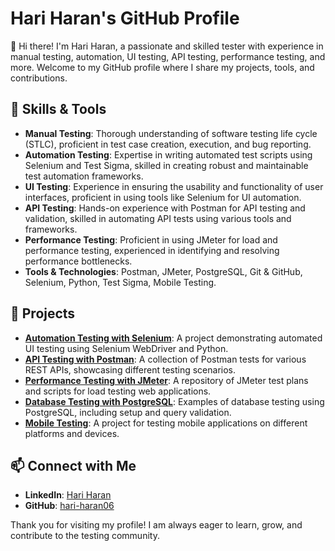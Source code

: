 # Hari Haran's GitHub Profile

👋 Hi there! I'm Hari Haran, a passionate and skilled tester with experience in manual testing, automation, UI testing, API testing, performance testing, and more. Welcome to my GitHub profile where I share my projects, tools, and contributions.

## 🚀 Skills & Tools

- **Manual Testing**: Thorough understanding of software testing life cycle (STLC), proficient in test case creation, execution, and bug reporting.
- **Automation Testing**: Expertise in writing automated test scripts using Selenium and Test Sigma, skilled in creating robust and maintainable test automation frameworks.
- **UI Testing**: Experience in ensuring the usability and functionality of user interfaces, proficient in using tools like Selenium for UI automation.
- **API Testing**: Hands-on experience with Postman for API testing and validation, skilled in automating API tests using various tools and frameworks.
- **Performance Testing**: Proficient in using JMeter for load and performance testing, experienced in identifying and resolving performance bottlenecks.
- **Tools & Technologies**: Postman, JMeter, PostgreSQL, Git & GitHub, Selenium, Python, Test Sigma, Mobile Testing.

## 📂 Projects

- **[Automation Testing with Selenium](https://github.com/hari-haran06/selenium-automation)**: A project demonstrating automated UI testing using Selenium WebDriver and Python.
- **[API Testing with Postman](https://github.com/hari-haran06/api-testing-postman)**: A collection of Postman tests for various REST APIs, showcasing different testing scenarios.
- **[Performance Testing with JMeter](https://github.com/hari-haran06/performance-testing-jmeter)**: A repository of JMeter test plans and scripts for load testing web applications.
- **[Database Testing with PostgreSQL](https://github.com/hari-haran06/postgresql-testing)**: Examples of database testing using PostgreSQL, including setup and query validation.
- **[Mobile Testing](https://github.com/hari-haran06/mobile-testing)**: A project for testing mobile applications on different platforms and devices.

## 📫 Connect with Me

- **LinkedIn**: [Hari Haran](https://www.linkedin.com/in/hari-haran-671817263/)
- **GitHub**: [hari-haran06](https://github.com/hari-haran06)

Thank you for visiting my profile! I am always eager to learn, grow, and contribute to the testing community.
